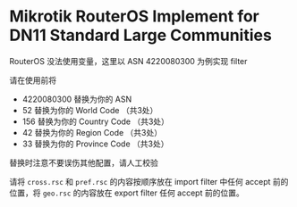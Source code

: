# Mikrotik RouterOS Implement for DN11 Standard Large Communities

RouterOS 没法使用变量，这里以 ASN 4220080300 为例实现 filter

请在使用前将

- 4220080300 替换为你的 ASN
- 52 替换为你的 World Code （共3处）
- 156 替换为你的 Country Code （共3处）
- 42 替换为你的 Region Code （共3处）
- 33 替换为你的 Province Code （共3处）

替换时注意不要误伤其他配置，请人工校验

请将 `cross.rsc` 和 `pref.rsc` 的内容按顺序放在 import filter 中任何 accept 前的位置，将 `geo.rsc` 的内容放在 export filter 任何 accept 前的位置。
